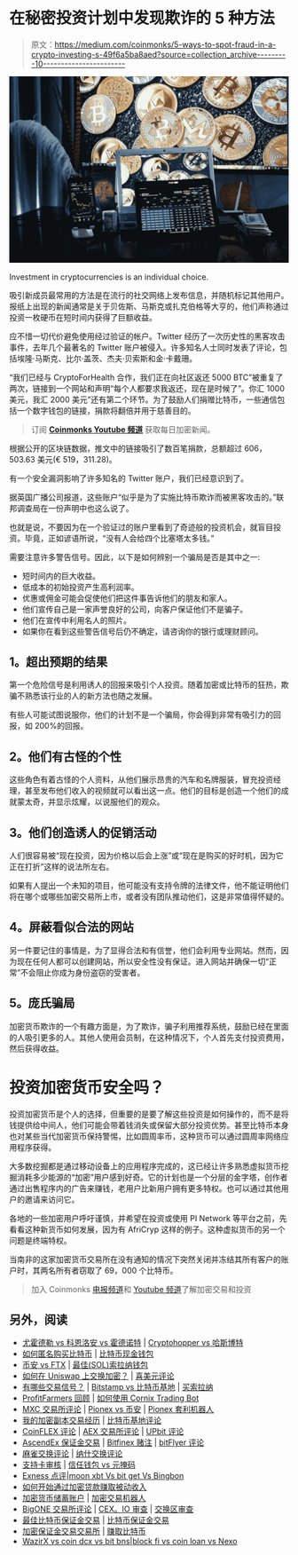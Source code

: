 # 在秘密投资计划中发现欺诈的 5 种方法

> 原文：<https://medium.com/coinmonks/5-ways-to-spot-fraud-in-a-crypto-investing-s-49f6a5ba8aed?source=collection_archive---------10----------------------->

![](img/75cf89178703ab9fe43805b6d1794a8e.png)

Investment in cryptocurrencies is an individual choice.

吸引新成员最常用的方法是在流行的社交网络上发布信息，并随机标记其他用户。报纸上出现的新闻通常是关于贝佐斯、马斯克或扎克伯格等大亨的，他们声称通过投资一枚硬币在短时间内获得了巨额收益。

应不惜一切代价避免使用经过验证的帐户。Twitter 经历了一次历史性的黑客攻击事件，去年几个最著名的 Twitter 账户被侵入。许多知名人士同时发表了评论，包括埃隆·马斯克、比尔·盖茨、杰夫·贝索斯和金·卡戴珊。

“我们已经与 CryptoForHealth 合作，我们正在向社区返还 5000 BTC”被重复了两次，链接到一个网站和声明“每个人都要求我返还，现在是时候了”。你汇 1000 美元，我汇 2000 美元”还有第二个环节。为了鼓励人们捐赠比特币，一些通信包括一个数字钱包的链接，捐款将翻倍并用于慈善目的。

> 订阅 [**Coinmonks Youtube 频道**](https://www.youtube.com/c/coinmonks/videos) 获取每日加密新闻。

根据公开的区块链数据，推文中的链接吸引了数百笔捐款，总额超过 606，503.63 美元(€ 519，311.28)。

有一个安全漏洞影响了许多知名的 Twitter 账户，我们已经意识到了。

据英国广播公司报道，这些账户“似乎是为了实施比特币欺诈而被黑客攻击的。”联邦调查局在一份声明中也这么说了。

也就是说，不要因为在一个验证过的账户里看到了奇迹般的投资机会，就盲目投资。毕竟，正如谚语所说，“没有人会给四个比塞塔太多钱。”

需要注意许多警告信号。因此，以下是如何辨别一个骗局是否是其中之一:

*   短时间内的巨大收益。
*   低成本的初始投资产生高利润率。
*   优惠或佣金可能会促使他们把这件事告诉他们的朋友和家人。
*   他们宣传自己是一家声誉良好的公司，向客户保证他们不是骗子。
*   他们在宣传中利用名人的照片。
*   如果你在看到这些警告信号后仍不确定，请咨询你的银行或理财顾问。

## **1。超出预期的结果**

第一个危险信号是利用诱人的回报来吸引个人投资。随着加密或比特币的狂热，欺骗不熟悉该行业的人的新方法也随之发展。

有些人可能试图说服你，他们的计划不是一个骗局，你会得到非常有吸引力的回报，如 200%的回报。

## **2。他们有古怪的个性**

这些角色有着古怪的个人资料，从他们展示昂贵的汽车和名牌服装，冒充投资经理，甚至发布他们收入的视频就可以看出这一点。他们的目标是创造一个他们的成就蒙太奇，并显示炫耀，以说服他们的观众。

## **3。他们创造诱人的促销活动**

人们很容易被“现在投资，因为价格以后会上涨”或“现在是购买的好时机，因为它正在打折”这样的说法所左右。

如果有人提出一个未知的项目，他可能没有支持令牌的法律文件，他不能证明他们将在哪个或哪些加密交易所上市，或者没有团队推动他们，这是非常值得怀疑的。

## **4。屏蔽看似合法的网站**

另一件要记住的事情是，为了显得合法和有信誉，他们会利用专业网站。然而，因为现在任何人都可以创建网站，所以安全性没有保证。进入网站并确保一切“正常”不会阻止你成为身份盗窃的受害者。

## **5。庞氏骗局**

加密货币欺诈的一个有趣方面是，为了欺诈，骗子利用推荐系统，鼓励已经在里面的人吸引更多的人。其他人使用会员制，在这种情况下，个人首先支付投资费用，然后获得收益。

# 投资加密货币安全吗？

投资加密货币是个人的选择，但重要的是要了解这些投资是如何操作的，而不是将钱提供给中间人，他们可能会带着钱消失或保留大部分投资优势。甚至比特币本身也对某些当代加密货币保持警惕，比如圆周率币，这种货币可以通过圆周率网络应用程序获得。

大多数挖掘都是通过移动设备上的应用程序完成的，这已经让许多熟悉虚拟货币挖掘消耗多少能源的“加密”用户感到好奇。它的计划也是一个分层的金字塔，创作者通过出售程序内的广告来赚钱，老用户比新用户拥有更多特权。也可以通过其他用户的邀请来访问它。

各地的一些加密用户呼吁谨慎，并希望在投资或使用 PI Network 等平台之前，先看看这种新货币如何发展，因为有 AfriCryp 这样的例子。这种虚拟货币的另一个问题是终端特权。

当南非的这家加密货币交易所在没有通知的情况下突然关闭并冻结其所有客户的账户时，其两名所有者窃取了 69，000 个比特币。

> 加入 Coinmonks [电报频道](https://t.me/coincodecap)和 [Youtube 频道](https://www.youtube.com/c/coinmonks/videos)了解加密交易和投资

## 另外，阅读

*   [尤霍德勒 vs 科恩洛安 vs 霍德诺特](/coinmonks/youhodler-vs-coinloan-vs-hodlnaut-b1050acde55a) | [Cryptohopper vs 哈斯博特](https://blog.coincodecap.com/cryptohopper-vs-haasbot)
*   [如何匿名购买比特币](https://blog.coincodecap.com/buy-bitcoin-anonymously) | [比特币现金钱包](https://blog.coincodecap.com/bitcoin-cash-wallets)
*   [币安 vs FTX](https://blog.coincodecap.com/binance-vs-ftx) | [最佳(SOL)索拉纳钱包](https://blog.coincodecap.com/solana-wallets)
*   [如何在 Uniswap 上交换加密？](https://blog.coincodecap.com/swap-crypto-on-uniswap) | [喜美元评论](https://blog.coincodecap.com/hi-dollar-review)
*   [有哪些交易信号？](https://blog.coincodecap.com/trading-signal) | [Bitstamp vs 比特币基地](https://blog.coincodecap.com/bitstamp-coinbase) | [买索拉纳](https://blog.coincodecap.com/buy-solana)
*   [ProfitFarmers 回顾](https://blog.coincodecap.com/profitfarmers-review) | [如何使用 Cornix Trading Bot](https://blog.coincodecap.com/cornix-trading-bot)
*   [MXC 交易所评论](/coinmonks/mxc-exchange-review-3af0ec1cba8c) | [Pionex vs 币安](https://blog.coincodecap.com/pionex-vs-binance) | [Pionex 套利机器人](https://blog.coincodecap.com/pionex-arbitrage-bot)
*   [我的加密副本交易经历](/coinmonks/my-experience-with-crypto-copy-trading-d6feb2ce3ac5) | [比特币基地评论](/coinmonks/coinbase-review-6ef4e0f56064)
*   [CoinFLEX 评论](https://blog.coincodecap.com/coinflex-review) | [AEX 交易所评论](https://blog.coincodecap.com/aex-exchange-review) | [UPbit 评论](https://blog.coincodecap.com/upbit-review)
*   [AscendEx 保证金交易](https://blog.coincodecap.com/ascendex-margin-trading) | [Bitfinex 赌注](https://blog.coincodecap.com/bitfinex-staking) | [bitFlyer 评论](https://blog.coincodecap.com/bitflyer-review)
*   [麻雀交换评论](https://blog.coincodecap.com/sparrow-exchange-review) | [纳什交换评论](https://blog.coincodecap.com/nash-exchange-review)
*   [支持卡审核](https://blog.coincodecap.com/uphold-card-review) | [信任钱包 vs 元掩码](https://blog.coincodecap.com/trust-wallet-vs-metamask)
*   [Exness 点评](https://blog.coincodecap.com/exness-review)|[moon xbt Vs bit get Vs Bingbon](https://blog.coincodecap.com/bingbon-vs-bitget-vs-moonxbt)
*   [如何开始通过加密贷款赚取被动收入](https://blog.coincodecap.com/passive-income-crypto-lending)
*   [加密货币储蓄账户](/coinmonks/cryptocurrency-savings-accounts-be3bc0feffbf) | [加密交易机器人](https://blog.coincodecap.com/best-crypto-trading-bots)
*   [BigONE 交易所评论](/coinmonks/bigone-exchange-review-64705d85a1d4) | [CEX。IO 审查](https://blog.coincodecap.com/cex-io-review) | [交换区审查](/coinmonks/swapzone-review-crypto-exchange-data-aggregator-e0ad78e55ed7)
*   [最佳比特币保证金交易](/coinmonks/bitcoin-margin-trading-exchange-bcbfcbf7b8e3) | [比特币保证金交易](https://blog.coincodecap.com/bityard-margin-trading)
*   [加密保证金交易交易所](/coinmonks/crypto-margin-trading-exchanges-428b1f7ad108) | [赚取比特币](/coinmonks/earn-bitcoin-6e8bd3c592d9)
*   [WazirX vs coin dcx vs bit bns](/coinmonks/wazirx-vs-coindcx-vs-bitbns-149f4f19a2f1)|[block fi vs coin loan vs Nexo](/coinmonks/blockfi-vs-coinloan-vs-nexo-cb624635230d)